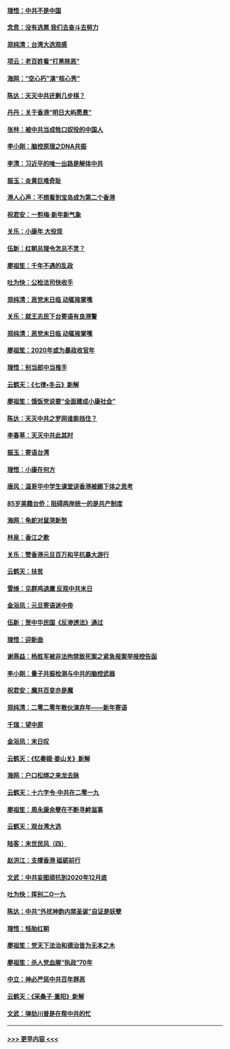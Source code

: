 #### [理悟：中共不是中国](../pages/nsc993/n11787463.md?t=01121733) 
#### [念贲：没有选票  我们去奋斗去努力](../pages/nsc993/n11787398.md?t=01121733) 
#### [郑纯清：台湾大选观感](../pages/nsc993/n11786210.md?t=01121733) 
#### [项云：老百姓看“打黑除恶”](../pages/nsc993/n11785398.md?t=01121733) 
#### [海网：“空心朽”演“核心秀”](../pages/nsc993/n11783874.md?t=01121733) 
#### [陈达：天灭中共还剩几步棋？](../pages/nsc993/n11783719.md?t=01121733) 
#### [丹丹：关于香港“明日大屿愿景”](../pages/nsc993/n11783273.md?t=01121733) 
#### [张林：被中共当成牲口奴役的中国人](../pages/nsc993/n11782397.md?t=01121733) 
#### [李小刚：脑控原理之DNA共振](../pages/nsc993/n11780962.md?t=01121733) 
#### [李清：习近平的唯一出路是解体中共](../pages/nsc993/n11780866.md?t=01121733) 
#### [振玉：炎黄巨难奇耻](../pages/nsc993/n11779632.md?t=01121733) 
#### [港人心声：不想看到宝岛成为第二个香港](../pages/nsc993/n11778817.md?t=01121733) 
#### [祝君安：一剪梅‧新年新气象](../pages/nsc993/n11776340.md?t=01121733) 
#### [关乐：小康年 大役现](../pages/nsc993/n11774213.md?t=01121733) 
#### [伍新：红朝总理令怎总不灵？](../pages/nsc993/n11770813.md?t=01121733) 
#### [廖祖笙：千年不遇的乱政](../pages/nsc993/n11770373.md?t=01121733) 
#### [吐为快：公检法司快收手](../pages/nsc993/n11770359.md?t=01121733) 
#### [郑纯清：恶党末日临 动辄挨掌嘴](../pages/nsc993/n11769912.md?t=01121733) 
#### [关乐：就王志民下台寄语有良港警](../pages/nsc993/n11769903.md?t=01121733) 
#### [郑纯清：恶党末日临 动辄挨掌嘴](../pages/nsc993/n11769356.md?t=01121733) 
#### [廖祖笙：2020年或为暴政收官年](../pages/nsc993/n11768216.md?t=01121733) 
#### [理悟：别当郎中当推手](../pages/nsc993/n11768243.md?t=01121733) 
#### [云鹤天：《七律▪冬云》新解](../pages/nsc993/n11768204.md?t=01121733) 
#### [廖祖笙：饿饭党说要“全面建成小康社会”](../pages/nsc993/n11767482.md?t=01121733) 
#### [陈达：天灭中共之罗网谁能挡住？](../pages/nsc993/n11767465.md?t=01121733) 
#### [李春草：天灭中共此其时](../pages/nsc993/n11767452.md?t=01121733) 
#### [振玉：寄语台湾](../pages/nsc993/n11767432.md?t=01121733) 
#### [理悟：小康在何方](../pages/nsc993/n11767394.md?t=01121733) 
#### [唐风：温哥华中学生课堂讲香港被踢下体之思考](../pages/nsc993/n11766848.md?t=01121733) 
#### [85岁美籍台侨：阻碍两岸统一的是共产制度](../pages/nsc993/n11765043.md?t=01121733) 
#### [海网：龟蛇对鼠哭新愁](../pages/nsc993/n11764895.md?t=01121733) 
#### [林泉：香江之歌](../pages/nsc993/n11764415.md?t=01121733) 
#### [关乐：赞香港元旦百万和平抗暴大游行](../pages/nsc993/n11764382.md?t=01121733) 
#### [云鹤天：扶贫](../pages/nsc993/n11764245.md?t=01121733) 
#### [雪绮：见群鸡退鹰  反观中共末日](../pages/nsc993/n11762112.md?t=01121733) 
#### [金浴凤：元旦寄语迷中帝](../pages/nsc993/n11761788.md?t=01121733) 
#### [伍新：贺中华民国《反渗透法》通过](../pages/nsc993/n11761994.md?t=01121733) 
#### [理悟：迎新曲](../pages/nsc993/n11761152.md?t=01121733) 
#### [谢燕益：杨胜军被非法拘禁致死案之紧急报案举报控告函](../pages/nsc993/n11756134.md?t=01121733) 
#### [李小刚：量子共振检测与中共的脑控武器](../pages/nsc993/n11754518.md?t=01121733) 
#### [祝君安：魔共百变亦是魔](../pages/nsc993/n11754469.md?t=01121733) 
#### [郑纯清：二零二零年散伙演弃年——新年寄语](../pages/nsc993/n11754195.md?t=01121733) 
#### [千瑞：望中原](../pages/nsc993/n11754159.md?t=01121733) 
#### [金浴凤：末日叹](../pages/nsc993/n11752359.md?t=01121733) 
#### [云鹤天：《忆秦娥‧娄山关》新解](../pages/nsc993/n11752348.md?t=01121733) 
#### [海网：户口松绑之来龙去脉](../pages/nsc993/n11752328.md?t=01121733) 
#### [云鹤天：十六字令‧中共在二零一九](../pages/nsc993/n11752305.md?t=01121733) 
#### [廖祖笙：周永康余孽在不断寻衅滋事](../pages/nsc993/n11751013.md?t=01121733) 
#### [云鹤天：观台湾大选](../pages/nsc993/n11751007.md?t=01121733) 
#### [陆客：末世民风（四）](../pages/nsc993/n11749203.md?t=01121733) 
#### [赵洪江：支撑香港 砥砺前行](../pages/nsc993/n11748482.md?t=01121733) 
#### [文武：中共妄图顽抗到2020年12月底](../pages/nsc993/n11748446.md?t=01121733) 
#### [吐为快：挥别二O一九](../pages/nsc993/n11748411.md?t=01121733) 
#### [陈达：中共“外扰神韵内禁圣诞”自证是妖孽](../pages/nsc993/n11748226.md?t=01121733) 
#### [理悟：怪胎红朝](../pages/nsc993/n11748206.md?t=01121733) 
#### [廖祖笙：党天下法治和德治皆为无本之木](../pages/nsc993/n11748135.md?t=01121733) 
#### [廖祖笙：杀人党血腥“执政”70年](../pages/nsc993/n11745144.md?t=01121733) 
#### [中立：神必严惩中共百年罪恶](../pages/nsc993/n11744970.md?t=01121733) 
#### [云鹤天：《采桑子‧重阳》新解](../pages/nsc993/n11744948.md?t=01121733) 
#### [文武：弹劾川普是在帮中共的忙](../pages/nsc993/n11744758.md?t=01121733) 

----
#### [ >>> 更早内容 <<< ](../indexes/nsc993-earlier.md)
